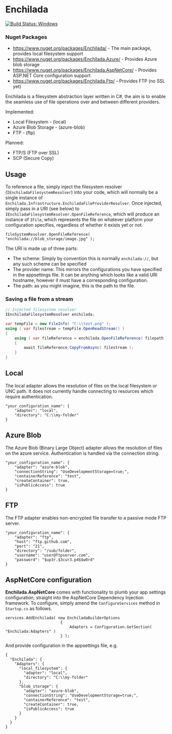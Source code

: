 # Enchilada
[![Build Status: Windows](https://ci.appveyor.com/api/projects/status/github/sparkeh9/enchilada?branch=master&svg=true)](https://ci.appveyor.com/api/projects/status/github/sparkeh9/enchilada?branch=master&svg=true)

### Nuget Packages
- https://www.nuget.org/packages/Enchilada/ - The main package, provides local filesystem support
- https://www.nuget.org/packages/Enchilada.Azure/ - Provides Azure blob storage
- https://www.nuget.org/packages/Enchilada.AspNetCore/ - Provides ASP.NET Core configuration support
- https://www.nuget.org/packages/Enchilada.Ftp/ - Provides FTP (no SSL yet)


Enchilada is a filesystem abstraction layer written in C#, the aim is to enable 
the seamless use of file operations over and between different providers.

Implemented:
- Local Filesystem - (local)
- Azure Blob Storage - (azure-blob)
- FTP - (ftp)

Planned:
- FTP/S (FTP over SSL)
- SCP (Secure Copy)

## Usage
To reference a file, simply inject the filesystem resolver (`IEnchiladaFilesystemResolver`) into your code, which will normally be a single instance of `Enchilada.Infrastructure.EnchiladaFileProviderResolver`.
Once injected, simply pass in a URI (see below) to `IEnchiladaFilesystemResolver.OpenFileReference`, which will produce an instance of `IFile`, which represents the file on whatever platform your configuration specifies, regardless of whether it exists yet or not.
```
fileSystemResolver.OpenFileReference( "enchilada://blob_storage/image.jpg" );
```
The URI is made up of three parts:
- The scheme: Simply by convention this is normally `enchilada://`, but any such scheme can be specified
- The provider name: This mirrors the configurations you have specified in the appsettings file. It can be anything which looks like a valid URI hostname, however it must have a corresponding configuration.
- The path: as you might imagine, this is the path to the file.

### Saving a file from a stream
``` C#
// Injected filesystem resolver
IEnchiladaFilesystemResolver enchilada;

var tempFile = new FileInfo( "C:\\test.png" );
using ( var filestream = tempFile.OpenReadStream() )
{
	using ( var fileReference = enchilada.OpenFileReference( filepath ) )
	{
	    await fileReference.CopyFromAsync( filestream );
	}
}
```

## Local
The local adapter allows the resolution of files on the local filesystem or UNC path. 
It does not currently handle connecting to resources which require authentication.
```
"your_configuration_name": {
	"adapter": "local",
	"directory": "C:\\my-folder"
}
```

## Azure Blob
The Azure Blob (Binary Large Object) adapter allows the resolution of files on the azure service.
Authentication is handled via the connection string.
```
"your_configuration_name": {
	"adapter": "azure-blob",
	"connectionString": "UseDevelopmentStorage=true;",
	"containerReference": "test",
	"createContainer": true,
	"isPublicAccess": true
}
```

## FTP
The FTP adapter enables non-encrypted file transfer to a passive mode FTP server.
```
"your_configuration_name": {
	"adapter": "ftp",
	"host": "ftp.github.com",
	"port": "21",
	"directory": "/sub/folder",
	"username": "user@ftpserver.com",
	"password": "$up3r.$3cur3.p4$$w0rd"
}
```

## AspNetCore configuration
**Enchilada.AspNetCore** comes with functionality to plumb your app settings configuration, straight
into the AspNetCore Dependency Injection framework. To configure, simply amend the `ConfigureServices` method 
in `Startup.cs` as follows.

```
services.AddEnchilada( new EnchiladaBuilderOptions
                        {
                            Adapters = Configuration.GetSection( "Enchilada:Adapters" )
                        } );
```

And provide configuration in the appsettings file, e.g.
```
{
  "Enchilada": {
    "Adapters": {
      "local_filesystem": {
        "adapter": "local",
        "directory": "C:\\my-folder"
      },
      "blob_storage": {
        "adapter": "azure-blob",
        "connectionString": "UseDevelopmentStorage=true;",
        "containerReference": "test",
        "createContainer": true,
        "isPublicAccess": true
      }
    }
  }
}
```
